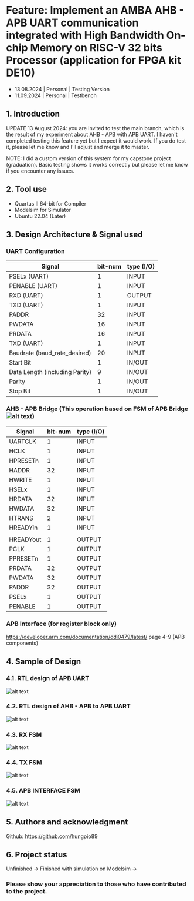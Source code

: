 # Feature: Implement an AMBA AHB - APB UART communication integrated with High Bandwidth On-chip Memory on RISC-V 32 bits Processor (application for FPGA kit DE10)
+ 13.08.2024 | Personal | Testing Version
+ 11.09.2024 | Personal | Testbench

## 1. Introduction
UPDATE 13 August 2024: you are invited to test the main branch, which is the result of my experiment about AHB - APB with APB UART. I haven't completed testing this feature yet but I expect it would work. If you do test it, please let me know and I'll adjust and merge it to master.

NOTE: I did a custom version of this system for my capstone project (graduation). Basic testing shows it works correctly but please let me know if you encounter any issues.

## 2. Tool use
+ Quartus II 64-bit for Compiler
+ Modelsim for Simulator
+ Ubuntu 22.04 (Later)

## 3. Design Architecture & Signal used

### UART Configuration
|          Signal                |bit-num |  type (I/O) | 
|--------------------------------|--------|-------------|
| PSELx     (UART)               |   1    |    INPUT    | 
| PENABLE   (UART)               |   1    |    INPUT    | 
| RXD  (UART)                    |   1    |    OUTPUT   |  (Serial) 
| TXD  (UART)                    |   1    |    INPUT    |  (Serial) 
| PADDR                          |   32   |    INPUT    |           -> Custom based on reference: https://developer.arm.com/documentation/ddi0479/latest/
| PWDATA                         |   16   |    INPUT    |
| PRDATA                         |   16   |    INPUT    |           
| TXD  (UART)                    |   1    |    INPUT    |  (Serial) 
| Baudrate (baud_rate_desired)   |   20   |    INPUT    |           -> Can be down to 16 (depend on dev)
| Start Bit                      |   1    |    IN/OUT   |
| Data Length (including Parity) |   9    |    IN/OUT   |  (Serial) -> This is the first basic design for testing whether the project is working or not
| Parity                         |   1    |    IN/OUT   |           -> Can be ignore if not used (not for this version)
| Stop Bit                       |   1    |    IN/OUT   |


### AHB - APB Bridge    (This operation based on FSM of APB Bridge ![alt text](image-1.png))
|          Signal                |bit-num |  type (I/O) | 
|--------------------------------|--------|-------------|
| UARTCLK                        |   1    |    INPUT    |           -> Custom signal for UART sel mode
| HCLK                           |   1    |    INPUT    |           -> Rising Edge Operation                (50 MHz for current testing)
| HPRESETn                       |   1    |    INPUT    |           -> Active Low
| HADDR                          |   32   |    INPUT    |           -> This signal is typically used for selecting peripheral to send request to
| HWRITE                         |   1    |    INPUT    |           -> Indicate Write or Read only
| HSELx                          |   1    |    INPUT    |           -> x can be your own number (incase integrated other peripheral (MEM,..))
| HRDATA                         |   32   |    INPUT    |           -> This is the first basic design for testing whether the project is working or not
| HWDATA                         |   32   |    INPUT    |           -> Can be ignore if not used (not for this version)
| HTRANS                         |   2    |    INPUT    |           -> Further use
| HREADYin                       |   1    |    INPUT    |           -> Further use
|                                |        |             |
| HREADYout                      |   1    |    OUTPUT   |           -> Further use
| PCLK                           |   1    |    OUTPUT   |
| PPRESETn                       |   1    |    OUTPUT   |
| PRDATA                         |   32   |    OUTPUT   |           -> Not full tested  (16 bits tested only)
| PWDATA                         |   32   |    OUTPUT   |           -> Not full tested  (16 bits tested only)
| PADDR                          |   32   |    OUTPUT   |
| PSELx                          |   1    |    OUTPUT   |           -> x can be your own number (incase integrated other peripheral (TIMER, SPI, I2C,...))
| PENABLE                        |   1    |    OUTPUT   | 

<!--  -->
### APB Interface (for register block only)
https://developer.arm.com/documentation/ddi0479/latest/ page 4-9 (APB components)

## 4. Sample of Design
### 4.1. RTL design of APB UART
![alt text](image.png) 
### 4.2. RTL design of AHB - APB to APB UART
![alt text](UART_GENERAL.jpg)
### 4.3. RX FSM
![alt text](RX_UART.jpg)                  <!-- on fixing --> 
### 4.4. TX FSM
![alt text](TX_UART.jpg)
### 4.5. APB INTERFACE FSM
![alt text](APB_INTERFACE_FSM.jpg)

## 5. Authors and acknowledgment
Github: https://github.com/hungpio89

## 6. Project status
Unfinished -> Finished with simulation on Modelsim -> 

### Please show your appreciation to those who have contributed to the project.
